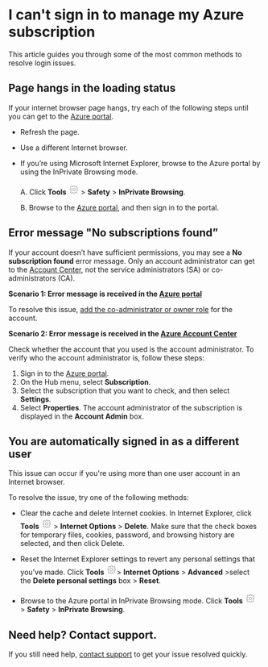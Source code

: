 <properties
	pageTitle="Can't sign in to Azure subscription | Microsoft Azure"
	description="Describes how to troubleshoot some common Azure subscription login issues."
	services=""
	documentationCenter=""
	authors="genlin"
	manager="mbaldwin"
	editor=""
	tags="billing"
	/>

<tags
	ms.service="billing"
	ms.workload="na"
	ms.tgt_pltfrm="na"
	ms.devlang="na"
	ms.topic="article"
	ms.date="10/25/2016"
	ms.author="genli"/>

# I can't sign in to manage my Azure subscription

This article guides you through some of the most common methods to resolve login issues.

## Page hangs in the loading status

If your internet browser page hangs, try each of the following steps until you can get to the [Azure portal](https://portal.azure.com).

-	Refresh the page.
-	Use a different Internet browser.
-	If you’re using Microsoft Internet Explorer, browse to the Azure portal by using the InPrivate Browsing mode. 

	A.	Click **Tools** ![tools button](./media/billing-cannot-login-subscription/Toolsbutton.png) > **Safety** > **InPrivate Browsing**.

	B.	Browse to the [Azure portal](https://portal.azure.com), and then sign in to the portal.

## Error message "No subscriptions found”

If your account doesn’t have sufficient permissions, you may see a **No subscription found** error message. Only an account administrator can get to the [Account Center](https://account.windowsazure.com/), not the service administrators (SA) or co-administrators (CA).

**Scenario 1: Error message is received in the [Azure portal](https://portal.azure.com)**

To resolve this issue, [add the co-administrator or owner role](billing-add-change-azure-subscription-administrator.md) for the account.

**Scenario 2: Error message is received in the [Azure Account Center](https://account.windowsazure.com/Subscriptions)**

Check whether the account that you used is the account administrator. To verify who the account administrator is, follow these steps:

1.	Sign in to the [Azure portal](https://portal.azure.com).
2.	On the Hub menu, select **Subscription**.
3.	Select the subscription that you want to check, and then select **Settings**.
4.	Select **Properties**. The account administrator of the subscription is displayed in the **Account Admin** box.

## You are automatically signed in as a different user

This issue can occur if you're using more than one user account in an Internet browser.

To resolve the issue, try one of the following methods:

-	Clear the cache and delete Internet cookies. In Internet Explorer, click **Tools** ![tools button](./media/billing-cannot-login-subscription/Toolsbutton.png) > **Internet Options** > **Delete**. Make sure that the check boxes for temporary files, cookies, password, and browsing history are selected, and then click Delete.

-	Reset the Internet Explorer settings to revert any personal settings that you’ve made. Click **Tools** ![tools button](./media/billing-cannot-login-subscription/Toolsbutton.png)> **Internet Options** > **Advanced** >select the **Delete personal settings** box > **Reset**.

-	Browse to the Azure portal in InPrivate Browsing mode. Click **Tools** ![tools button](./media/billing-cannot-login-subscription/Toolsbutton.png) > **Safety** > **InPrivate Browsing**.

## Need help? Contact support. 

If you still need help, [contact support](http://go.microsoft.com/fwlink/?linkid=544831&clcid=0x409) to get your issue resolved quickly. 
